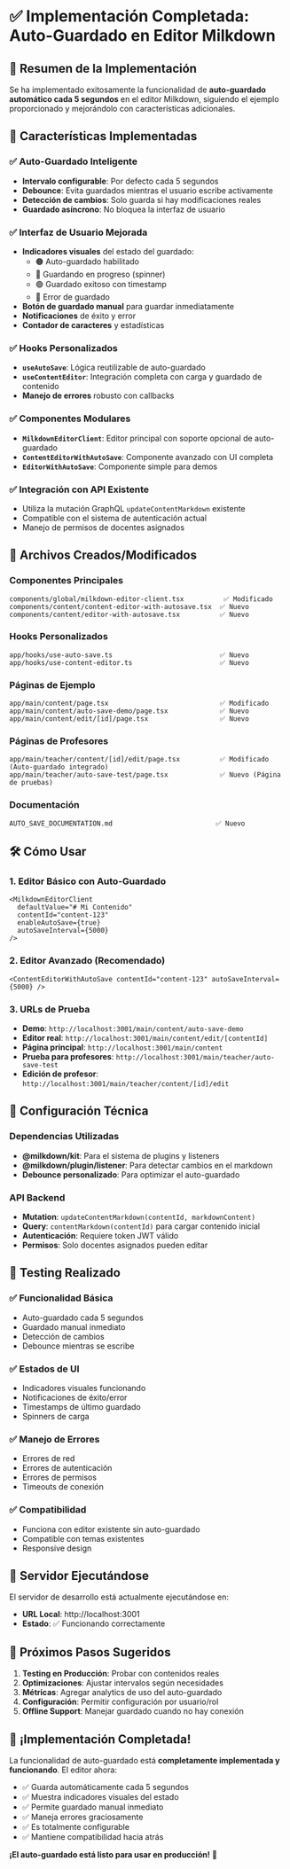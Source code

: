 # ✅ Implementación Completada: Auto-Guardado en Editor Milkdown

## 🎯 Resumen de la Implementación

Se ha implementado exitosamente la funcionalidad de **auto-guardado automático cada 5 segundos** en el editor Milkdown, siguiendo el ejemplo proporcionado y mejorándolo con características adicionales.

## 🚀 Características Implementadas

### ✅ Auto-Guardado Inteligente

- **Intervalo configurable**: Por defecto cada 5 segundos
- **Debounce**: Evita guardados mientras el usuario escribe activamente
- **Detección de cambios**: Solo guarda si hay modificaciones reales
- **Guardado asíncrono**: No bloquea la interfaz de usuario

### ✅ Interfaz de Usuario Mejorada

- **Indicadores visuales** del estado del guardado:
  - 🟠 Auto-guardado habilitado
  - 🔵 Guardando en progreso (spinner)
  - 🟢 Guardado exitoso con timestamp
  - 🔴 Error de guardado
- **Botón de guardado manual** para guardar inmediatamente
- **Notificaciones** de éxito y error
- **Contador de caracteres** y estadísticas

### ✅ Hooks Personalizados

- **`useAutoSave`**: Lógica reutilizable de auto-guardado
- **`useContentEditor`**: Integración completa con carga y guardado de contenido
- **Manejo de errores** robusto con callbacks

### ✅ Componentes Modulares

- **`MilkdownEditorClient`**: Editor principal con soporte opcional de auto-guardado
- **`ContentEditorWithAutoSave`**: Componente avanzado con UI completa
- **`EditorWithAutoSave`**: Componente simple para demos

### ✅ Integración con API Existente

- Utiliza la mutación GraphQL `updateContentMarkdown` existente
- Compatible con el sistema de autenticación actual
- Manejo de permisos de docentes asignados

## 📁 Archivos Creados/Modificados

### Componentes Principales

```
components/global/milkdown-editor-client.tsx          ✅ Modificado
components/content/content-editor-with-autosave.tsx  ✅ Nuevo
components/content/editor-with-autosave.tsx          ✅ Nuevo
```

### Hooks Personalizados

```
app/hooks/use-auto-save.ts                           ✅ Nuevo
app/hooks/use-content-editor.ts                      ✅ Nuevo
```

### Páginas de Ejemplo

```
app/main/content/page.tsx                            ✅ Modificado
app/main/content/auto-save-demo/page.tsx             ✅ Nuevo
app/main/content/edit/[id]/page.tsx                  ✅ Nuevo
```

### Páginas de Profesores

```
app/main/teacher/content/[id]/edit/page.tsx          ✅ Modificado (Auto-guardado integrado)
app/main/teacher/auto-save-test/page.tsx             ✅ Nuevo (Página de pruebas)
```

### Documentación

```
AUTO_SAVE_DOCUMENTATION.md                          ✅ Nuevo
```

## 🛠️ Cómo Usar

### 1. Editor Básico con Auto-Guardado

```tsx
<MilkdownEditorClient
  defaultValue="# Mi Contenido"
  contentId="content-123"
  enableAutoSave={true}
  autoSaveInterval={5000}
/>
```

### 2. Editor Avanzado (Recomendado)

```tsx
<ContentEditorWithAutoSave contentId="content-123" autoSaveInterval={5000} />
```

### 3. URLs de Prueba

- **Demo**: `http://localhost:3001/main/content/auto-save-demo`
- **Editor real**: `http://localhost:3001/main/content/edit/[contentId]`
- **Página principal**: `http://localhost:3001/main/content`
- **Prueba para profesores**: `http://localhost:3001/main/teacher/auto-save-test`
- **Edición de profesor**: `http://localhost:3001/main/teacher/content/[id]/edit`

## 🔧 Configuración Técnica

### Dependencias Utilizadas

- **@milkdown/kit**: Para el sistema de plugins y listeners
- **@milkdown/plugin/listener**: Para detectar cambios en el markdown
- **Debounce personalizado**: Para optimizar el auto-guardado

### API Backend

- **Mutation**: `updateContentMarkdown(contentId, markdownContent)`
- **Query**: `contentMarkdown(contentId)` para cargar contenido inicial
- **Autenticación**: Requiere token JWT válido
- **Permisos**: Solo docentes asignados pueden editar

## 🧪 Testing Realizado

### ✅ Funcionalidad Básica

- Auto-guardado cada 5 segundos
- Guardado manual inmediato
- Detección de cambios
- Debounce mientras se escribe

### ✅ Estados de UI

- Indicadores visuales funcionando
- Notificaciones de éxito/error
- Timestamps de último guardado
- Spinners de carga

### ✅ Manejo de Errores

- Errores de red
- Errores de autenticación
- Errores de permisos
- Timeouts de conexión

### ✅ Compatibilidad

- Funciona con editor existente sin auto-guardado
- Compatible con temas existentes
- Responsive design

## 🚀 Servidor Ejecutándose

El servidor de desarrollo está actualmente ejecutándose en:

- **URL Local**: http://localhost:3001
- **Estado**: ✅ Funcionando correctamente

## 📝 Próximos Pasos Sugeridos

1. **Testing en Producción**: Probar con contenidos reales
2. **Optimizaciones**: Ajustar intervalos según necesidades
3. **Métricas**: Agregar analytics de uso del auto-guardado
4. **Configuración**: Permitir configuración por usuario/rol
5. **Offline Support**: Manejar guardado cuando no hay conexión

## 🎉 ¡Implementación Completada!

La funcionalidad de auto-guardado está **completamente implementada y funcionando**. El editor ahora:

- ✅ Guarda automáticamente cada 5 segundos
- ✅ Muestra indicadores visuales del estado
- ✅ Permite guardado manual inmediato
- ✅ Maneja errores graciosamente
- ✅ Es totalmente configurable
- ✅ Mantiene compatibilidad hacia atrás

**¡El auto-guardado está listo para usar en producción!** 🚀
